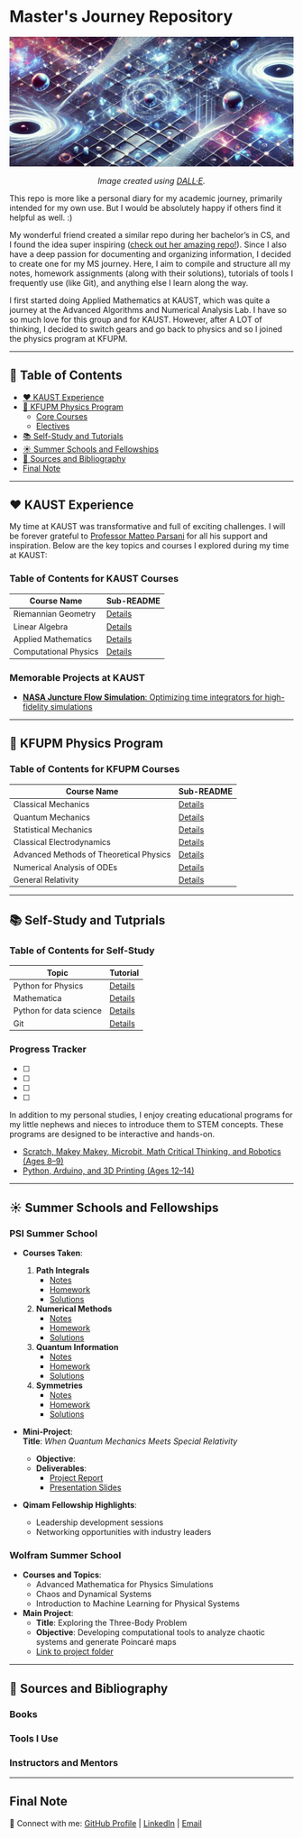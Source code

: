 # Master's Journey Repository

<p>
  <img src="./banner1.png" alt="Master's Journey Repository Banner">
</p>

<p align="center">
  <i>Image created using <a href="https://openai.com/dall-e/">DALL·E</a>.</i>
</p>

This repo is more like a personal diary for my academic journey, primarily intended for my own use. But I would be absolutely happy if others find it helpful as well. :)

My wonderful friend created a similar repo during her bachelor’s in CS, and I found the idea super inspiring ([check out her amazing repo!](https://github.com/siudro/Operating_Systems_Labs)). Since I also have a deep passion for documenting and organizing information, I decided to create one for my MS journey. Here, I aim to compile and structure all my notes, homework assignments (along with their solutions), tutorials of tools I frequently use (like Git), and anything else I learn along the way.

I first started doing Applied Mathematics at KAUST, which was quite a journey at the Advanced Algorithms and Numerical Analysis Lab. I have so so much love for this group and for KAUST. However, after A LOT of thinking, I decided to switch gears and go back to physics and so I joined the physics program at KFUPM.

---

## 📖 Table of Contents
- [❤️ KAUST Experience](#️-kaust-experience)
- [🏫 KFUPM Physics Program](#-kfupm-physics-program)
  - [Core Courses](#core-courses)
  - [Electives](#electives)
- [📚 Self-Study and Tutorials](#-self-study)
- [☀️ Summer Schools and Fellowships](#️-summer-schools-and-fellowships)
- [🔗 Sources and Bibliography](#-sources-and-bibliography)
- [Final Note](#-final-note)

---

## ❤️ KAUST Experience

My time at KAUST was transformative and full of exciting challenges. I will be forever grateful to [Professor Matteo Parsani](https://www.kaust.edu.sa/en/study/faculty/matteo-parsani) for all his support and inspiration. Below are the key topics and courses I explored during my time at KAUST:

### Table of Contents for KAUST Courses
| Course Name               | Sub-README                   |
|---------------------------|------------------------------|
| Riemannian Geometry       | [Details](KAUST/RG/README.md) |
| Linear Algebra            | [Details](KAUST/LA/README.md)      |
| Applied Mathematics       | [Details](KAUST/AM/README.md) |
| Computational Physics     | [Details](KAUST/CP/README.md) |

### Memorable Projects at KAUST
- [**NASA Juncture Flow Simulation**: Optimizing time integrators for high-fidelity simulations](https://repository.kaust.edu.sa/items/732ce6c9-ef2d-4809-b37d-fae09cc5dbd9)

---

## 🏫 KFUPM Physics Program

### Table of Contents for KFUPM Courses
| Course Name                   | Sub-README                   |
|-------------------------------|------------------------------|
| Classical Mechanics           | [Details](KFUPM/Core/CM/README.md) |
| Quantum Mechanics             | [Details](KFUPM/Core/QM/README.md)   |
| Statistical Mechanics         | [Details](KFUPM/Core/SM/README.md) |
| Classical Electrodynamics     | [Details](KFUPM/Core/CED/README.md) |
| Advanced Methods of Theoretical Physics | [Details](KFUPM/Core/AMTTP/README.md) |
| Numerical Analysis of ODEs    | [Details](KFUPM/Electives/NAODEs/README.md)   |
| General Relativity            | [Details](KFUPM/Electives/GR/README.md)  |

---

## 📚 Self-Study and Tutprials

### Table of Contents for Self-Study
| Topic                         | Tutorial                      |
|-------------------------------|----------------------------------|
| Python for Physics            | [Details](Self_Study/Python/README.md) |
| Mathematica                   | [Details](Self_Study/mathematica/README.md) |
| Python for data science       | [Details](Self_Study/Git/README.md) |
| Git                           | [Details](Self_Study/Git/README.md) |


### Progress Tracker
- [ ] 
- [ ] 
- [ ] 
- [ ] 

In addition to my personal studies, I enjoy creating educational programs for my little nephews and nieces to introduce them to STEM concepts. These programs are designed to be interactive and hands-on.

- [Scratch, Makey Makey, Microbit, Math Critical Thinking, and Robotics (Ages 8–9)](Summer_plan2_kiddos.pdf)
- [Python, Arduino, and 3D Printing (Ages 12–14)](Summer_plan_for_my_kiddos-2.pdf)


---

## ☀️ Summer Schools and Fellowships

### **PSI Summer School**
- **Courses Taken**:
  1. **Path Integrals**  
     - [Notes](PSI/Path_Integrals/Notes/)  
     - [Homework](PSI/Path_Integrals/Homework/)  
     - [Solutions](PSI/Path_Integrals/Solutions/)  
  2. **Numerical Methods**  
     - [Notes](PSI/Numerical_Methods/Notes/)  
     - [Homework](PSI/Numerical_Methods/Homework/)  
     - [Solutions](PSI/Numerical_Methods/Solutions/)  
  3. **Quantum Information**  
     - [Notes](PSI/Quantum_Information/Notes/)  
     - [Homework](PSI/Quantum_Information/Homework/)  
     - [Solutions](PSI/Quantum_Information/Solutions/)  
  4. **Symmetries**  
     - [Notes](PSI/Symmetries/Notes/)  
     - [Homework](PSI/Symmetries/Homework/)  
     - [Solutions](PSI/Symmetries/Solutions/)  

- **Mini-Project**:  
  **Title**: *When Quantum Mechanics Meets Special Relativity*  
  - **Objective**:  
  - **Deliverables**:
    - [Project Report](PSI/Mini_Project/Report.pdf)  
    - [Presentation Slides](PSI/Mini_Project/Slides.pdf)  


- **Qimam Fellowship Highlights**:
  - Leadership development sessions
  - Networking opportunities with industry leaders

### **Wolfram Summer School**
- **Courses and Topics**:
  - Advanced Mathematica for Physics Simulations
  - Chaos and Dynamical Systems
  - Introduction to Machine Learning for Physical Systems
- **Main Project**:
  - **Title**: Exploring the Three-Body Problem
  - **Objective**: Developing computational tools to analyze chaotic systems and generate Poincaré maps
  - [Link to project folder](Wolfram/README.md)

---

## 🔗 Sources and Bibliography

### Books


### Tools I Use


### Instructors and Mentors


---

## Final Note


🔗 Connect with me: [GitHub Profile](#) | [LinkedIn](#) | [Email](mailto:phatimah.alhazmi@gmail.com#)
